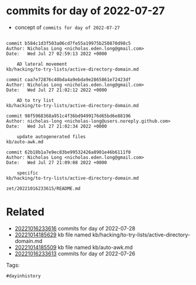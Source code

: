 # commits for day of 2022-07-27

- concept of `commits for day of 2022-07-27`

```

commit b584c1d3f503a06cd7fe55a19975b250870d98c5
Author: Nicholas Long <nicholas.eden.long@gmail.com>
Date:   Wed Jul 27 02:59:13 2022 +0000

    AD lateral movement
kb/hacking/to-try-lists/active-directory-domain.md

commit caa7e72876c40bda4a9ebda9e2865861e72423df
Author: Nicholas Long <nicholas.eden.long@gmail.com>
Date:   Wed Jul 27 21:02:12 2022 +0000

    AD to try list
kb/hacking/to-try-lists/active-directory-domain.md

commit 98f5968368a951c4f36bd9499176d65bd6e88196
Author: nicholas-long <nicholas-long@users.noreply.github.com>
Date:   Wed Jul 27 21:02:34 2022 +0000

    update autogenerated files
kb/auto-awk.md

commit 62b18b1a7e9ec83be99532426a8901e46b6111f0
Author: Nicholas Long <nicholas.eden.long@gmail.com>
Date:   Wed Jul 27 21:09:08 2022 +0000

    specific
kb/hacking/to-try-lists/active-directory-domain.md
```

` zet/20221016233615/README.md `

# Related

- [20221016233616](/zet/20221016233616/README.md) commits for day of 2022-07-28
- [20221014185629](/zet/20221014185629/README.md) kb file named kb/hacking/to-try-lists/active-directory-domain.md
- [20221014185509](/zet/20221014185509/README.md) kb file named kb/auto-awk.md
- [20221016233613](/zet/20221016233613/README.md) commits for day of 2022-07-26

Tags:

    #dayinhistory
